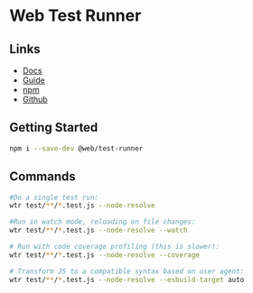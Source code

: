 # Web Test Runner


## Links

* [Docs](https://modern-web.dev/docs/test-runner/overview/)
* [Guide](https://modern-web.dev/guides/test-runner/getting-started/)
* [npm](https://www.npmjs.com/package/@web/test-runner)
* [Github](https://github.com/modernweb-dev/web/tree/master/packages/test-runner)


## Getting Started

```bash
npm i --save-dev @web/test-runner
```

## Commands


```bash
#Do a single test run:
wtr test/**/*.test.js --node-resolve

#Run in watch mode, reloading on file changes:
wtr test/**/*.test.js --node-resolve --watch

# Run with code coverage profiling (this is slower):
wtr test/**/*.test.js --node-resolve --coverage

# Transform JS to a compatible syntax based on user agent:
wtr test/**/*.test.js --node-resolve --esbuild-target auto
```
